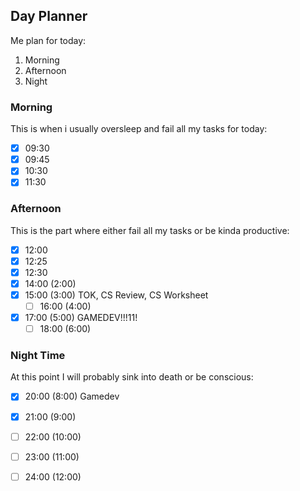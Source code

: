 ## Day Planner

Me plan for today:
1. Morning
2. Afternoon
3. Night

### Morning

This is when i usually oversleep and fail all my tasks for today:

- [x] 09:30 
- [x] 09:45 
- [x] 10:30 
- [x] 11:30 

### Afternoon

This is the part where either fail all my tasks or be kinda productive:
   
- [x] 12:00 
- [x] 12:25 
- [x] 12:30 
- [x] 14:00 (2:00)
- [x] 15:00 (3:00) TOK, CS Review, CS Worksheet
	- [ ] 16:00 (4:00)
- [x] 17:00 (5:00) GAMEDEV!!!11!
	- [ ] 18:00 (6:00)

### Night Time

At this point I will probably sink into death or be conscious:

- [x] 20:00 (8:00) Gamedev
- [x] 21:00 (9:00)
- [ ] 22:00 (10:00)
- [ ] 23:00 (11:00)
- [ ] 24:00 (12:00)

